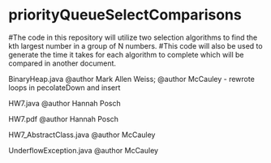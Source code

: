 # priorityQueueSelectComparisons
#The code in this repository will utilize two selection algorithms to find the kth largest number in a group of N numbers.
#This code will also be used to generate the time it takes for each algorithm to complete which will be compared in another document.

BinaryHeap.java @author Mark Allen Weiss; @author McCauley - rewrote loops in pecolateDown and insert

HW7.java @author Hannah Posch

HW7.pdf @author Hannah Posch

HW7_AbstractClass.java @author McCauley

UnderflowException.java @author McCauley
